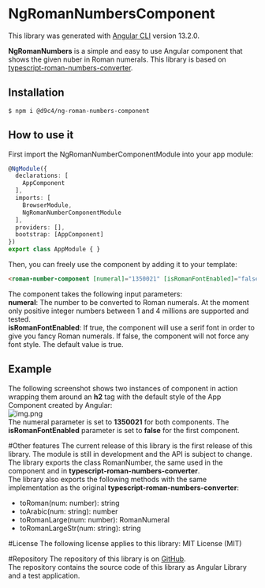 # NgRomanNumbersComponent

This library was generated with [Angular CLI](https://github.com/angular/angular-cli) version 13.2.0.

**NgRomanNumbers** is a simple and easy to use Angular component that shows the given nuber in Roman numerals.
This library is based on [typescript-roman-numbers-converter](https://www.npmjs.com/package/typescript-roman-numbers-converter).
## Installation

```shell
$ npm i @d9c4/ng-roman-numbers-component
  ```

## How to use it

First import the NgRomanNumberComponentModule into your app module:

```typescript
@NgModule({
  declarations: [
    AppComponent
  ],
  imports: [
    BrowserModule,
    NgRomanNumberComponentModule
  ],
  providers: [],
  bootstrap: [AppComponent]
})
export class AppModule { }
```

Then, you can freely use the component by adding it to your template:
```html
<roman-number-component [numeral]="1350021" [isRomanFontEnabled]="false"></roman-number-component>
```
The component takes the following input parameters:
<br>
**numeral**: The number to be converted to Roman numerals. At the moment only positive integer numbers between 1 and 4 millions are supported and tested.
<br>
**isRomanFontEnabled**: If true, the component will use a serif font in order to give you fancy Roman numerals. If false, the component will not force any font style. The default value is true.

## Example
The following screenshot shows two instances of component in action wrapping them around an **h2** tag with the default style of the App Component created by Angular:
<br>
![img.png](https://d9c4.altervista.org/dev/ng-roman-number-component.png)
<br>
The numeral parameter is set to **1350021** for both components. The **isRomanFontEnabled** parameter is set to **false** for the first component.

#Other features
The current release of this library is the first release of this library. The module is still in development and the API is subject to change.
<br>
The library exports the class RomanNumber, the same used in the component and in **typescript-roman-numbers-converter**.
<br>
The library also exports the following methods with the same implementation as the original **typescript-roman-numbers-converter**:
- toRoman(num: number): string
- toArabic(num: string): number
- toRomanLarge(num: number): RomanNumeral
- toRomanLargeStr(num: string): string


#License
The following license applies to this library:
MIT License (MIT)

#Repository
The repository of this library is on [GitHub](https://github.com/d9c4/ng-roman-number-component).
<br>
The repository contains the source code of this library as Angular Library and a test application.
